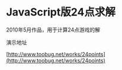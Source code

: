 # JavaScript版24点求解

2010年5月作品，用于计算24点游戏的解

演示地址

[http://www.toobug.net/works/24points](http://www.toobug.net/works/24points)
